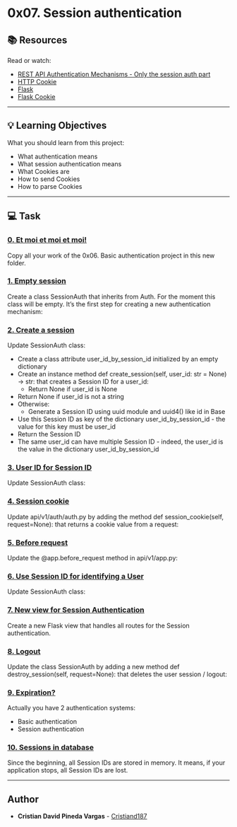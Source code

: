 # 0x07. Session authentication

## :books: Resources
Read or watch:
* [REST API Authentication Mechanisms - Only the session auth part](https://intranet.hbtn.io/rltoken/2BkSCmFq5HYwztDCQuAwvg)
* [HTTP Cookie](https://intranet.hbtn.io/rltoken/NMb6uXgVOVq0Tv7x_dbLEA)
* [Flask](https://intranet.hbtn.io/rltoken/D0AUceSjWti95ffW06MTHQ)
* [Flask Cookie](https://intranet.hbtn.io/rltoken/-TgSvgacXt556tD3bMFXcg)

---
## :bulb: Learning Objectives
What you should learn from this project:

* What authentication means
* What session authentication means
* What Cookies are
* How to send Cookies
* How to parse Cookies 

---
## :computer: Task

### [0. Et moi et moi et moi!](./api/v1/app.py)
Copy all your work of the 0x06. Basic authentication project in this new folder.


### [1. Empty session](./api/v1/auth/session_auth.py)
Create a class SessionAuth that inherits from Auth. For the moment this class will be empty. It’s the first step for creating a new authentication mechanism:


### [2. Create a session](./api/v1/auth/session_auth.py)
Update SessionAuth class:
 * Create a class attribute user_id_by_session_id initialized by an empty dictionary
 * Create an instance method def create_session(self, user_id: str = None) -> str: that creates a Session ID for a user_id:
	 * Return None if user_id is None
 * Return None if user_id is not a string
 * Otherwise:
	 * Generate a Session ID using uuid module and uuid4() like id in Base
 * Use this Session ID as key of the dictionary user_id_by_session_id - the value for this key must be user_id
 * Return the Session ID
 * The same user_id can have multiple Session ID - indeed, the user_id is the value in the dictionary user_id_by_session_id


### [3. User ID for Session ID](./api/v1/auth/session_auth.py)
Update SessionAuth class:


### [4. Session cookie](./api/v1/auth/auth.py)
Update api/v1/auth/auth.py by adding the method def session_cookie(self, request=None): that returns a cookie value from a request:


### [5. Before request](./api/v1/app.py)
Update the @app.before_request method in api/v1/app.py:


### [6. Use Session ID for identifying a User](./api/v1/auth/session_auth.py)
Update SessionAuth class:


### [7. New view for Session Authentication](./api/v1/views/session_auth.py)
Create a new Flask view that handles all routes for the Session authentication.


### [8. Logout](./api/v1/auth/session_auth.py)
Update the class SessionAuth by adding a new method def destroy_session(self, request=None): that deletes the user session / logout:


### [9. Expiration?](./api/v1/auth/session_exp_auth.py)
Actually you have 2 authentication systems:
 * Basic authentication
 * Session authentication


### [10. Sessions in database](./api/v1/auth/session_db_auth.py)
Since the beginning, all Session IDs are stored in memory. It means, if your application stops, all Session IDs are lost.

---

## Author
* **Cristian David Pineda Vargas** - [Cristiand187](https://github.com/Cristiand187)